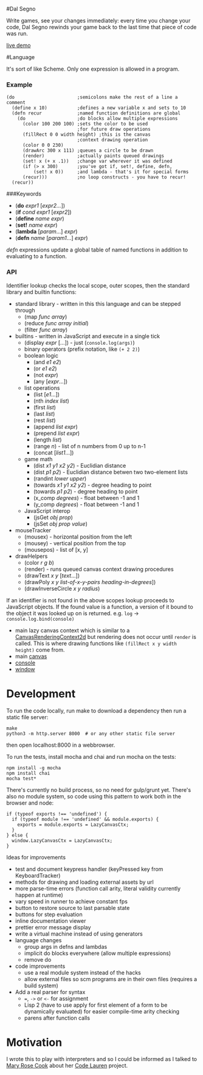 #Dal Segno

Write games, see your changes immediately:
every time you change your code, Dal Segno rewinds your game
back to the last time that piece of code was run.

[live demo](http://dalsegno.ballingt.com/)

#Language

It's sort of like Scheme.
Only one expression is allowed in a program.

### Example
    (do                       ;semicolons make the rest of a line a comment
      (define x 10)           ;defines a new variable x and sets to 10
      (defn recur             ;named function definitions are global
        (do                   ;do blocks allow multiple expressions
          (color 100 200 100) ;sets the color to be used
                              ;for future draw operations
          (fillRect 0 0 width height) ;this is the canvas
                              ;context drawing operation
          (color 0 0 230)   
          (drawArc 300 x 111) ;queues a circle to be drawn
          (render)            ;actually paints queued drawings
          (set! x (+ x .1))   ;change var wherever it was defined
          (if (> x 300)       ;you've got if, set!, define, defn,
              (set! x 0))     ;and lambda - that's it for special forms
          (recur)))           ;no loop constructs - you have to recur!
      (recur))

###Keywords
* (**do** *expr1* [*expr2...*])
* (**if** *cond* *expr1* [*expr2*])
* (**define** *name* *expr*)
* (**set!** *name* *expr*)
* (**lambda** [*param*...] *expr*)
* (**defn** *name* [*param1*...] *expr*)

*defn* expressions update a global table of named functions in addition to
evaluating to a function.

### API

Identifier lookup checks the local scope, outer scopes, then
the standard library and builtin functions:

* standard library - written in this this language and can be stepped through
  * (map *func* *array*)
  * (reduce *func* *array* *initial*)
  * (filter *func* *array*)
* builtins - written in JavaScript and execute in a single tick
  * (display *expr* [...]) - just (`console.log(args)`)
  * binary operators (prefix notation, like `(+ 2 2)`)
  * boolean logic
    * (and *e1* *e2*)
    * (or *e1* *e2*)
    * (not *expr*)
    * (any [*expr*...])
  * list operations
    * (list [*e1*...])
    * (nth *index* *list*)
    * (first *list*)
    * (last *list*)
    * (rest *list*)
    * (append *list* *expr*)
    * (prepend *list* *expr*)
    * (length *list*)
    * (range *n*) - list of n numbers from 0 up to n-1
    * (concat [*list1*...])
  * game math
    * (dist *x1* *y1* *x2* *y2*) - Euclidian distance
    * (dist *p1* *p2*) - Euclidian distance betwen two two-element lists
    * (randint *lower* *upper*)
    * (towards *x1* *y1* *x2* *y2*) - degree heading to point
    * (towards *p1* *p2*) - degree heading to point
    * (x_comp *degrees*) - float between -1 and 1
    * (y_comp *degrees*) - float between -1 and 1
  * JavaScript interop
    * (jsGet *obj* *prop*)
    * (jsSet *obj* *prop* *value*)
* mouseTracker
  * (mousex) - horizontal position from the left
  * (mousey) - vertical position from the top
  * (mousepos) - list of [x, y]
* drawHelpers
  * (color *r* *g* *b*)
  * (render) - runs queued canvas context drawing procedures
  * (drawText *x* *y* [*text*...])
  * (drawPoly *x* *y* *list-of-x-y-pairs* *heading-in-degrees*])
  * (drawInverseCircle *x* *y* *radius*)

If an identifier is not found in the above scopes lookup proceeds to
JavaScript objects. If the found value is a function, a version of
it bound to the object it was looked up on is returned.
e.g. `log` -> `console.log.bind(console)`

* main lazy canvas context which is similar to a [CanvasRenderingContext2d](
  https://developer.mozilla.org/en-US/docs/Web/API/CanvasRenderingContext2D)
  but rendering does not occur until `render` is called. This is where
  drawing functions like `(fillRect x y width height)` come from.
* main [canvas](https://developer.mozilla.org/en-US/docs/Web/API/HTMLCanvasElement)
* [console](https://developer.mozilla.org/en-US/docs/Web/API/Console)
* [window](https://developer.mozilla.org/en-US/docs/Web/API/Window)

# Development

To run the code locally, run make to download a dependency then run a static file server:

    make
    python3 -m http.server 8000  # or any other static file server

then open localhost:8000 in a webbrowser.

To run the tests, install mocha and chai and run mocha on the tests:

    npm install -g mocha
    npm install chai
    mocha test*

There's currently no build process, so no need for gulp/grunt yet.
There's also no module system, so code using this pattern to work
both in the browser and node:

    if (typeof exports !== 'undefined') {
      if (typeof module !== 'undefined' && module.exports) {
        exports = module.exports = LazyCanvasCtx;
      }
    } else {
      window.LazyCanvasCtx = LazyCanvasCtx;
    }

Ideas for improvements

* test and document keypress handler (keyPressed key from KeyboardTracker)
* methods for drawing and loading external assets by url
* more parse-time errors (function call arity, literal validity
  currently happen at runtime)
* vary speed in runner to achieve constant fps
* button to restore source to last parsable state
* buttons for step evaluation
* inline documentation viewer
* prettier error message display
* write a virtual machine instead of using generators
* language changes
  * group args in defns and lambdas
  * implicit do blocks everywhere (allow multiple expressions)
  * remove do
* code improvements
  * use a real module system instead of the hacks
  * allow external files so scm programs are in their own files (requires
    a build system)
* Add a real parser for syntax
  * `=`, `->` or `<-` for assignment
  * Lisp 2 (have to use apply for first element of a form to be dynamically
    evaluated) for easier compile-time arity checking
  * parens after function calls

# Motivation

I wrote this to play with interpreters and so I could be informed as
I talked to [Mary Rose Cook](http://maryrosecook.com/) about her
[Code Lauren](http://codelauren.com/) project.
